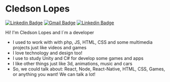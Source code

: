 # Cledson Lopes

[![Linkedin Badge](https://img.shields.io/badge/-cledson-blue?style=flat-square&logo=Linkedin&logoColor=white&link=https://www.linkedin.com/in/cledson-lopes/)](https://www.linkedin.com/in/cledson-lopes/)
[![Gmail Badge](https://img.shields.io/badge/-cledman@gmail.com-c14438?style=flat-square&logo=Gmail&logoColor=white&link=mailto:cledman@gmail.com)](mailto:cledman@gmail.com)
[![Linkedin Badge](https://img.shields.io/badge/-cledman-blue?style=flat-square&logo=Behance&logoColor=white&link=https://www.behance.net/cledman)](https://www.behance.net/cledman)


Hi! I'm Cledson Lopes and I´m a developer 

-  I used to work with with php, JS, HTML, CSS and some multimedia projects just like videos and games 
-  I love technology and design too!
-  I use to study Unity and C# for develop some games and apps
-  I like other things just like 3d, animations, music and cars 
-  So, we could talk about: React, Node, React-Native, HTML, CSS, Games, or anything you want! We can talk a lot!

